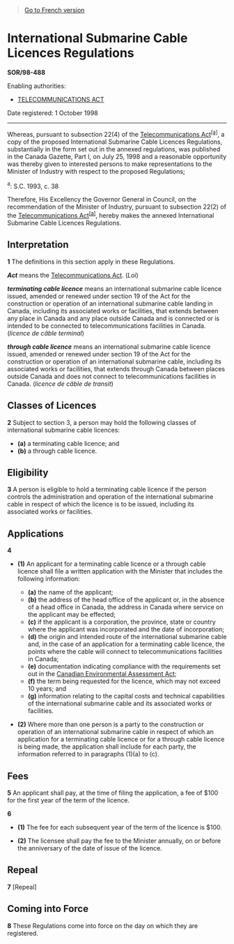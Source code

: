 > [Go to French version](/fr/Règlements/Décrets,%20ordonnances%20et%20règlements%20statutaires/98/488.md)

# International Submarine Cable Licences Regulations

**SOR/98-488**

Enabling authorities: 
- [TELECOMMUNICATIONS ACT](/en/Acts/Statutes%20of%20Canada/1993/c.%2038.md)

Date registered: 1 October 1998

----------

Whereas, pursuant to subsection 22(4) of the [Telecommunications Act](/en/Acts/Statutes%20of%20Canada/1993/c.%2038.md)<sup><a href='#fna_e'>[a]</a></sup>, a copy of the proposed International Submarine Cable Licences Regulations, substantially in the form set out in the annexed regulations, was published in the Canada Gazette, Part I, on July 25, 1998 and a reasonable opportunity was thereby given to interested persons to make representations to the Minister of Industry with respect to the proposed Regulations;

<a name='fna_e'><sup>a</sup></a>: S.C. 1993, c. 38<br />

Therefore, His Excellency the Governor General in Council, on the recommendation of the Minister of Industry, pursuant to subsection 22(2) of the [Telecommunications Act](/en/Acts/Statutes%20of%20Canada/1993/c.%2038.md)<sup><a href='#fna_e'>[a]</a></sup>, hereby makes the annexed International Submarine Cable Licences Regulations.




## Interpretation


**1** The definitions in this section apply in these Regulations.

***Act*** means the [Telecommunications Act](/en/Acts/Statutes%20of%20Canada/1993/c.%2038.md). (*Loi*)

***terminating cable licence*** means an international submarine cable licence issued, amended or renewed under section 19 of the Act for the construction or operation of an international submarine cable landing in Canada, including its associated works or facilities, that extends between any place in Canada and any place outside Canada and is connected or is intended to be connected to telecommunications facilities in Canada. (*licence de câble terminal*)

***through cable licence*** means an international submarine cable licence issued, amended or renewed under section 19 of the Act for the construction or operation of an international submarine cable, including its associated works or facilities, that extends through Canada between places outside Canada and does not connect to telecommunications facilities in Canada. (*licence de câble de transit*)




## Classes of Licences


**2** Subject to section 3, a person may hold the following classes of international submarine cable licences:
- **(a)** a terminating cable licence; and
- **(b)** a through cable licence.




## Eligibility


**3** A person is eligible to hold a terminating cable licence if the person controls the administration and operation of the international submarine cable in respect of which the licence is to be issued, including its associated works or facilities.




## Applications


**4** 

- **(1)** An applicant for a terminating cable licence or a through cable licence shall file a written application with the Minister that includes the following information:
	- **(a)** the name of the applicant;
	- **(b)** the address of the head office of the applicant or, in the absence of a head office in Canada, the address in Canada where service on the applicant may be effected;
	- **(c)** if the applicant is a corporation, the province, state or country where the applicant was incorporated and the date of incorporation;
	- **(d)** the origin and intended route of the international submarine cable and, in the case of an application for a terminating cable licence, the points where the cable will connect to telecommunications facilities in Canada;
	- **(e)** documentation indicating compliance with the requirements set out in the [Canadian Environmental Assessment Act](/en/Acts/Statutes%20of%20Canada/1992/c.%2037.md);
	- **(f)** the term being requested for the licence, which may not exceed 10 years; and
	- **(g)** information relating to the capital costs and technical capabilities of the international submarine cable and its associated works or facilities.

- **(2)** Where more than one person is a party to the construction or operation of an international submarine cable in respect of which an application for a terminating cable licence or for a through cable licence is being made, the application shall include for each party, the information referred to in paragraphs (1)(a) to (c).




## Fees


**5** An applicant shall pay, at the time of filing the application, a fee of $100 for the first year of the term of the licence.



**6** 

- **(1)** The fee for each subsequent year of the term of the licence is $100.

- **(2)** The licensee shall pay the fee to the Minister annually, on or before the anniversary of the date of issue of the licence.




## Repeal


**7** [Repeal]




## Coming into Force


**8** These Regulations come into force on the day on which they are registered.


